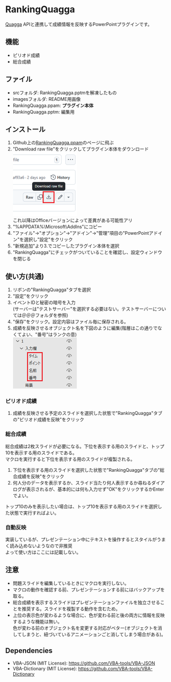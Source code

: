 # RankingQuagga
[Quagga](https://quagga.studio) APIと連携して成績情報を反映するPowerPointプラグインです。

## 機能
- ピリオド成績
- 総合成績

## ファイル
- srcフォルダ: RankingQuagga.pptmを解凍したもの
- imagesフォルダ: README用画像
- RankingQuagga.ppam: **プラグイン本体**
- RankingQuagga.pptm: 編集用

## インストール
1. Github上の[RankingQuagga.ppam](RankingQuagga.ppam)のページに飛ぶ
2. "Download raw file"をクリックしてプラグイン本体をダウンロード  
![download-raw-file](images/download-raw-file.png)  
これ以降はOfficeバージョンによって差異がある可能性アリ
3. "%APPDATA%\Microsoft\AddIns"にコピー
4. "ファイル"→"オプション"→"アドイン"→"管理"項目の"PowerPointアドイン"を選択し"設定"をクリック
5. "新規追加"より3.でコピーしたプラグイン本体を選択
6. "RankingQuagga"にチェックがついていることを確認し、設定ウィンドウを閉じる

## 使い方(共通)
1. リボンの"RankingQuagga"タブを選択
2. "設定"をクリック
3. イベントIDと秘密の暗号を入力  
\(サーバーは"テストサーバー"を選択する必要はない。テストサーバーについては＠＠＠フォルダを参照)
4. "保存"をクリック。設定内容はファイル毎に保存される。
5. 成績を反映させるオブジェクト名を下図のように編集(階層はこの通りでなくてよい、"番号"はランクの意)  
![object-name](images/object-name.png)

### ピリオド成績
1. 成績を反映させる予定のスライドを選択した状態で"RankingQuagga"タブの"ピリオド成績を反映"をクリック

### 総合成績
総合成績は2枚スライドが必要になる。下位を表示する用のスライドと、トップ10を表示する用のスライドである。  
マクロを実行すると下位を表示する用のスライドが複製される。
1. 下位を表示する用のスライドを選択した状態で"RankingQuagga"タブの"総合成績を反映"をクリック
2. 何人分のデータを表示するか、スライド当たり何人表示するか尋ねるダイアログが表示されるが、基本的には何も入力せず"OK"をクリックするかEnterでよい。

トップ10のみを表示したい場合は、トップ10を表示する用のスライドを選択した状態で実行すればよい。

### 自動反映
実装しているが、プレゼンテーション中にテキストを操作するとスタイルがうまく読み込めないようなので非推奨  
よって使い方はここには記載しない。

## 注意
- 問題スライドを編集しているときにマクロを実行しない。
- マクロの動作を確認する前、プレゼンテーションする前にはバックアップを取る。
- 総合成績を表示するスライドはプレゼンテーションファイルを独立させることを推奨する。スライドを複製する動作を含むため。
- 上位の表示色が変わるような場合に、色が変わる前と後の両方に情報を反映するような機能は無い。  
色が変わる前のオブジェクト名を変更する対応がベター(オブジェクトを消してしまうと、紐づいているアニメーションごと消してしまう場合がある)。

## Dependencies
- VBA-JSON (MIT License): https://github.com/VBA-tools/VBA-JSON
- VBA-Dictionary (MIT License): https://github.com/VBA-tools/VBA-Dictionary
